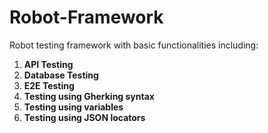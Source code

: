 # Robot-Framework
Robot testing framework with basic functionalities including:
1. __API Testing__
2. __Database Testing__
3. __E2E Testing__
4. __Testing using Gherking syntax__
5. __Testing using variables__
6. __Testing using JSON locators__
